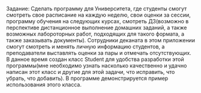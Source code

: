Задание: Сделать программу для Университета, где студенты смогут смотреть свое расписание на каждую неделю, свои оценки за сессии, программу обучения на следующих курсах, смотреть ДЗ(возможно в перспективе дистанционное выполнение домашних заданий, а также возможных лабороторных работ, подходящих для такого формата, а также заказывать документы). Сотрудники деканата в этом приложении смогут смотреть и менять личную информацию студентов,
а преподаватели выставлять оценки за пары и отмечать отсутствующих. В данное время создан класс Student для удобства разработки этой программы(мне необходимо узнать насколько качественно и удачно написан этот класс и другие для этой задачи, что исправить, что убрать, что добавить). В программе демонстрируется пример использования этого класса.
